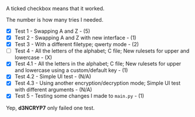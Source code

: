 A ticked checkbox means that it worked.

The number is how many tries I needed.

- [X] Test 1 - Swapping A and Z - (5)
- [X] Test 2 - Swapping A and Z with new interface - (1)
- [X] Test 3 - With a different filetype; qwerty mode - (2)
- [ ] Test 4 - All the letters of the alphabet; C file; New rulesets for upper and lowercase - (X)
- [X] Test 4.1 - All the letters in the alphabet; C file; New rulesets for upper and lowercase using a custom/default key - (1)
- [X] Test 4.2 - Simple UI test - (N/A)
- [X] Test 4.3 - Using another encryption/decryption mode; Simple UI test with different arguments - (N/A)
- [X] Test 5 - Testing some changes I made to `main.py` - (1)

Yep, **d3NCRYP7** only failed one test.